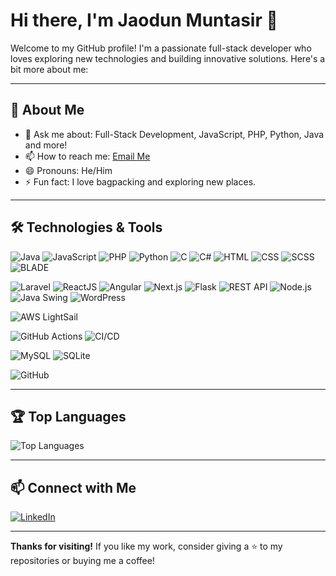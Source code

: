 # Hi there, I'm Jaodun Muntasir 👋

Welcome to my GitHub profile! I'm a passionate full-stack developer who loves exploring new technologies and building innovative solutions. Here's a bit more about me:

---

## 🚀 About Me

- 💬 Ask me about: Full-Stack Development, JavaScript, PHP, Python, Java and more!
- 📫 How to reach me: [Email Me](mailto:mjmm340@gmail.com)
- 😄 Pronouns: He/Him
- ⚡ Fun fact: I love bagpacking and exploring new places.

---

## 🛠️ Technologies & Tools

![Java](https://img.shields.io/badge/-Java-007396?style=for-the-badge&logo=java&logoColor=white)
![JavaScript](https://img.shields.io/badge/-JavaScript-F7DF1E?style=for-the-badge&logo=javascript&logoColor=black)
![PHP](https://img.shields.io/badge/-PHP-777BB4?style=for-the-badge&logo=php&logoColor=white)
![Python](https://img.shields.io/badge/-Python-3776AB?style=for-the-badge&logo=python&logoColor=white)
![C](https://img.shields.io/badge/-C-A8B9CC?style=for-the-badge&logo=c&logoColor=white)
![C#](https://img.shields.io/badge/-C%23-239120?style=for-the-badge&logo=c-sharp&logoColor=white)
![HTML](https://img.shields.io/badge/-HTML-E34F26?style=for-the-badge&logo=html5&logoColor=white)
![CSS](https://img.shields.io/badge/-CSS-1572B6?style=for-the-badge&logo=css3&logoColor=white)
![SCSS](https://img.shields.io/badge/-SCSS-CC6699?style=for-the-badge&logo=sass&logoColor=white)
![BLADE](https://img.shields.io/badge/-blade-E34F26?style=for-the-badge&logo=blade&logoColor=white)

![Laravel](https://img.shields.io/badge/-Laravel-FF2D20?style=for-the-badge&logo=laravel&logoColor=white)
![ReactJS](https://img.shields.io/badge/-ReactJS-61DAFB?style=for-the-badge&logo=react&logoColor=black)
![Angular](https://img.shields.io/badge/-Angular-DD0031?style=for-the-badge&logo=angular&logoColor=white)
![Next.js](https://img.shields.io/badge/-Next.js-000000?style=for-the-badge&logo=next-dot-js&logoColor=white)
![Flask](https://img.shields.io/badge/-Flask-000000?style=for-the-badge&logo=flask&logoColor=white)
![REST API](https://img.shields.io/badge/-REST_API-008080?style=for-the-badge&logo=api&logoColor=white)
![Node.js](https://img.shields.io/badge/-Node.js-339933?style=for-the-badge&logo=node-dot-js&logoColor=white)
![Java Swing](https://img.shields.io/badge/-Java_Swing-007396?style=for-the-badge&logo=java&logoColor=white)
![WordPress](https://img.shields.io/badge/-WordPress-21759B?style=for-the-badge&logo=wordpress&logoColor=white)

![AWS LightSail](https://img.shields.io/badge/-AWS_LightSail-232F3E?style=for-the-badge&logo=amazon-aws&logoColor=white)

![GitHub Actions](https://img.shields.io/badge/-GitHub_Actions-2088FF?style=for-the-badge&logo=github-actions&logoColor=white)
![CI/CD](https://img.shields.io/badge/-CI/CD-000000?style=for-the-badge&logo=github-actions&logoColor=white)

![MySQL](https://img.shields.io/badge/-MySQL-4479A1?style=for-the-badge&logo=mysql&logoColor=white)
![SQLite](https://img.shields.io/badge/-SQLite-003B57?style=for-the-badge&logo=sqlite&logoColor=white)

![GitHub](https://img.shields.io/badge/-GitHub-181717?style=for-the-badge&logo=github&logoColor=white)

---

## 🏆 Top Languages

![Top Languages](https://github-readme-stats.vercel.app/api/top-langs/?username=jaodunmuntasir&layout=compact&theme=radical)

---

## 📫 Connect with Me

[![LinkedIn](https://img.shields.io/badge/-LinkedIn-0077B5?style=for-the-badge&logo=linkedin&logoColor=white)](https://www.linkedin.com/in/jaodun-muntasir/)

---

**Thanks for visiting!** If you like my work, consider giving a ⭐️ to my repositories or buying me a coffee!
